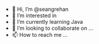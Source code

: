 - 👋 Hi, I’m @seangrehan
- 👀 I’m interested in 
- 🌱 I’m currently learning Java
- 💞️ I’m looking to collaborate on ...
- 📫 How to reach me ...

<!---
seangrehan/seangrehan is a ✨ special ✨ repository because its `README.md` (this file) appears on your GitHub profile.
You can click the Preview link to take a look at your changes.
--->
